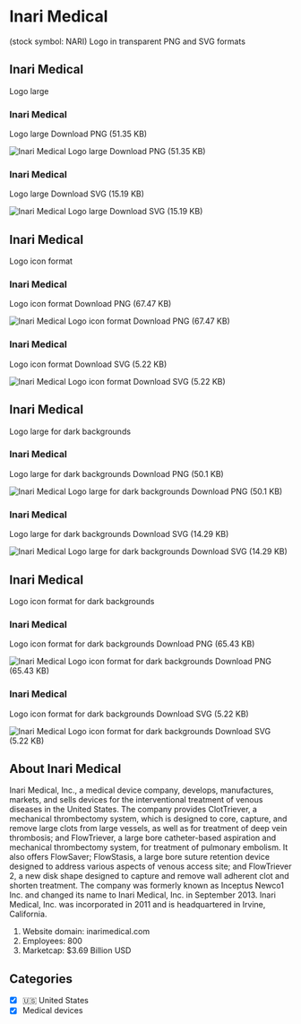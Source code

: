 # Inari Medical
 (stock symbol: NARI) Logo in transparent PNG and SVG formats

## Inari Medical
 Logo large

### Inari Medical
 Logo large Download PNG (51.35 KB)

![Inari Medical
 Logo large Download PNG (51.35 KB)](/img/orig/NARI_BIG-666e0708.png)

### Inari Medical
 Logo large Download SVG (15.19 KB)

![Inari Medical
 Logo large Download SVG (15.19 KB)](/img/orig/NARI_BIG-de054a89.svg)

## Inari Medical
 Logo icon format

### Inari Medical
 Logo icon format Download PNG (67.47 KB)

![Inari Medical
 Logo icon format Download PNG (67.47 KB)](/img/orig/NARI-a033f0a3.png)

### Inari Medical
 Logo icon format Download SVG (5.22 KB)

![Inari Medical
 Logo icon format Download SVG (5.22 KB)](/img/orig/NARI-f3e3809f.svg)

## Inari Medical
 Logo large for dark backgrounds

### Inari Medical
 Logo large for dark backgrounds Download PNG (50.1 KB)

![Inari Medical
 Logo large for dark backgrounds Download PNG (50.1 KB)](/img/orig/NARI_BIG.D-a42f5c22.png)

### Inari Medical
 Logo large for dark backgrounds Download SVG (14.29 KB)

![Inari Medical
 Logo large for dark backgrounds Download SVG (14.29 KB)](/img/orig/NARI_BIG.D-3e401609.svg)

## Inari Medical
 Logo icon format for dark backgrounds

### Inari Medical
 Logo icon format for dark backgrounds Download PNG (65.43 KB)

![Inari Medical
 Logo icon format for dark backgrounds Download PNG (65.43 KB)](/img/orig/NARI.D-a8883a84.png)

### Inari Medical
 Logo icon format for dark backgrounds Download SVG (5.22 KB)

![Inari Medical
 Logo icon format for dark backgrounds Download SVG (5.22 KB)](/img/orig/NARI.D-fd6d3c2c.svg)

## About Inari Medical


Inari Medical, Inc., a medical device company, develops, manufactures, markets, and sells devices for the interventional treatment of venous diseases in the United States. The company provides ClotTriever, a mechanical thrombectomy system, which is designed to core, capture, and remove large clots from large vessels, as well as for treatment of deep vein thrombosis; and FlowTriever, a large bore catheter-based aspiration and mechanical thrombectomy system, for treatment of pulmonary embolism. It also offers FlowSaver; FlowStasis, a large bore suture retention device designed to address various aspects of venous access site; and FlowTriever 2, a new disk shape designed to capture and remove wall adherent clot and shorten treatment. The company was formerly known as Inceptus Newco1 Inc. and changed its name to Inari Medical, Inc. in September 2013. Inari Medical, Inc. was incorporated in 2011 and is headquartered in Irvine, California.

1. Website domain: inarimedical.com
2. Employees: 800
3. Marketcap: $3.69 Billion USD


## Categories
- [x] 🇺🇸 United States
- [x] Medical devices
